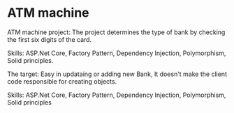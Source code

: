 # ATM machine 
ATM machine project:
The project determines the type of bank by checking the first six digits of the card.

Skills: 
ASP.Net Core, Factory Pattern, Dependency Injection, Polymorphism, Solid principles.

The target: 
Easy in updataing or adding new Bank, It doesn't make the client code responsible for creating objects.

Skills: 
ASP.Net Core, Factory Pattern, Dependency Injection, Polymorphism, Solid principles





 
